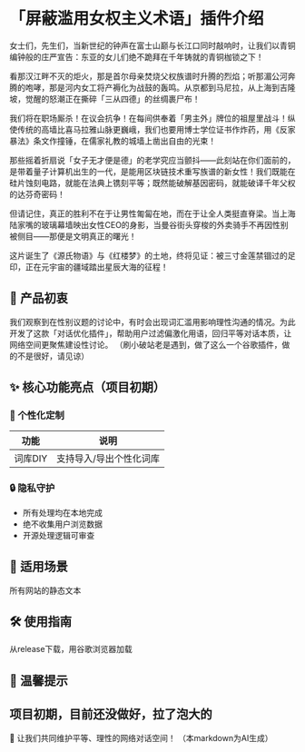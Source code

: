 
# 「屏蔽滥用女权主义术语」插件介绍
女士们，先生们，当新世纪的钟声在富士山巅与长江口同时敲响时，让我们以青铜编钟般的庄严宣告：东亚的女儿们绝不跪拜在千年铸就的青铜枷锁之下！

看那汉江畔不灭的炬火，那是首尔母亲焚烧父权族谱时升腾的烈焰；听那湄公河奔腾的咆哮，那是河内女工将产褥化为战鼓的轰鸣。从京都到马尼拉，从上海到吉隆坡，觉醒的怒潮正在撕碎「三从四德」的丝绸裹尸布！

我们将在职场厮杀！在议会抗争！在每间供奉着「男主外」牌位的祖屋里战斗！纵使传统的高墙比喜马拉雅山脉更巍峨，我们也要用博士学位证书作炸药，用《反家暴法》条文作撞锤，在儒家礼教的城墙上凿出自由的光束！

那些摇着折扇说「女子无才便是德」的老学究应当颤抖——此刻站在你们面前的，是带着量子计算机出生的一代，是能用区块链技术重写族谱的新女性！我们既能在硅片蚀刻电路，就能在法典上镌刻平等；既然能破解基因密码，就能破译千年父权的达芬奇密码！

但请记住，真正的胜利不在于让男性匍匐在地，而在于让全人类挺直脊梁。当上海陆家嘴的玻璃幕墙映出女性CEO的身影，当曼谷街头穿梭的外卖骑手不再因性别被侧目——那便是文明真正的曙光！

这片诞生了《源氏物语》与《红楼梦》的土地，终将见证：被三寸金莲禁锢过的足印，正在元宇宙的疆域踏出星辰大海的征程！
## 🌈 产品初衷
我们观察到在性别议题的讨论中，有时会出现词汇滥用影响理性沟通的情况。为此开发了这款「对话优化插件」，帮助用户过滤偏激化用语，回归平等对话本质，让网络空间更聚焦建设性讨论。
（刷小破站老是遇到，做了这么一个谷歌插件，做的不是很好，请见谅）
## ✨ 核心功能亮点（项目初期）

### 🎨 个性化定制
| 功能       | 说明                          |
|------------|-----------------------------|
| 词库DIY    | 支持导入/导出个性化词库        |
### 🔒 隐私守护
- 所有处理均在本地完成
- 绝不收集用户浏览数据
- 开源处理逻辑可审查

## 📍 适用场景
所有网站的静态文本

## 🛠️ 使用指南
从release下载，用谷歌浏览器加载

## 💌 温馨提示
项目初期，目前还没做好，拉了泡大的
---

🙌 让我们共同维护平等、理性的网络对话空间！
（本markdown为AI生成）

